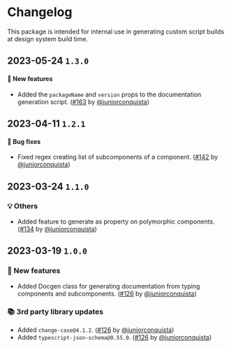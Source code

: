 # Changelog

This package is intended for internal use in generating custom script builds at design system build time.

## 2023-05-24 `1.3.0`

#### 🎉 New features

- Added the `packageName` and `version` props to the documentation generation script. ([#163](https://github.com/TiendaNube/nimbus-design-system/pull/163) by [@juniorconquista](https://github.com/juniorconquista))

## 2023-04-11 `1.2.1`

#### 🐛 Bug fixes

- Fixed regex creating list of subcomponents of a component. ([#142](https://github.com/TiendaNube/nimbus-design-system/pull/142) by [@juniorconquista](https://github.com/juniorconquista))

## 2023-03-24 `1.1.0`

### 💡 Others

- Added feature to generate as property on polymorphic components. ([#134](https://github.com/TiendaNube/nimbus-design-system/pull/134) by [@juniorconquista](https://github.com/juniorconquista))

## 2023-03-19 `1.0.0`

### 🎉 New features

- Added Docgen class for generating documentation from typing components and subcomponents. ([#126](https://github.com/TiendaNube/nimbus-design-system/pull/126) by [@juniorconquista](https://github.com/juniorconquista))

### 📚 3rd party library updates

- Added `change-case@4.1.2`. ([#126](https://github.com/TiendaNube/nimbus-design-system/pull/126) by [@juniorconquista](https://github.com/juniorconquista))
- Added `typescript-json-schema@0.55.0`. ([#126](https://github.com/TiendaNube/nimbus-design-system/pull/126) by [@juniorconquista](https://github.com/juniorconquista))
